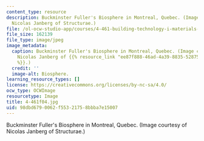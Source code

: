 ```yaml
---
content_type: resource
description: Buckminster Fuller's Biosphere in Montreal, Quebec. (Image courtesy of
  Nicolas Janberg of Structurae.)
file: /ol-ocw-studio-app/courses/4-461-building-technology-i-materials-and-construction-fall-2004/98dbd6790062f55321758bbba7e15007_4-461f04.jpg
file_size: 162139
file_type: image/jpeg
image_metadata:
  caption: Buckminster Fuller's Biosphere in Montreal, Quebec. (Image courtesy of
    Nicolas Janberg of {{% resource_link "ee87f888-46ad-4a39-8835-52875378793c" "Structurae"
    %}}.)
  credit: ''
  image-alt: Biosphere.
learning_resource_types: []
license: https://creativecommons.org/licenses/by-nc-sa/4.0/
ocw_type: OCWImage
resourcetype: Image
title: 4-461f04.jpg
uid: 98dbd679-0062-f553-2175-8bbba7e15007
---
```

Buckminster Fuller's Biosphere in Montreal, Quebec. (Image courtesy of Nicolas Janberg of Structurae.)